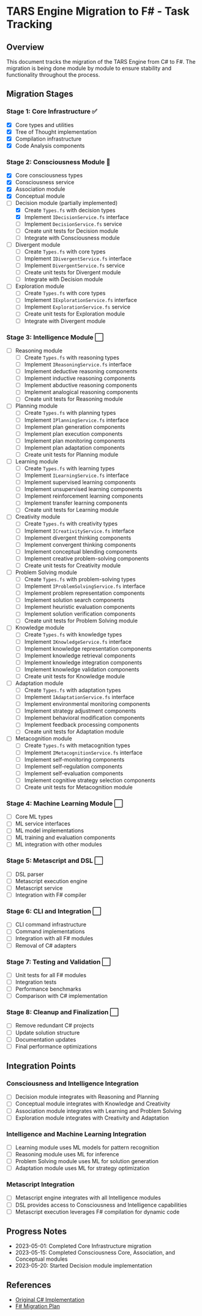 ﻿# TARS Engine Migration to F# - Task Tracking

## Overview
This document tracks the migration of the TARS Engine from C# to F#. The migration is being done module by module to ensure stability and functionality throughout the process.

## Migration Stages

### Stage 1: Core Infrastructure ✅
- [x] Core types and utilities
- [x] Tree of Thought implementation
- [x] Compilation infrastructure
- [x] Code Analysis components

### Stage 2: Consciousness Module 🔄
- [x] Core consciousness types
- [x] Consciousness service
- [x] Association module
- [x] Conceptual module
- [ ] Decision module (partially implemented)
  - [x] Create `Types.fs` with decision types
  - [x] Implement `IDecisionService.fs` interface
  - [ ] Implement `DecisionService.fs` service
  - [ ] Create unit tests for Decision module
  - [ ] Integrate with Consciousness module
- [ ] Divergent module
  - [ ] Create `Types.fs` with core types
  - [ ] Implement `IDivergentService.fs` interface
  - [ ] Implement `DivergentService.fs` service
  - [ ] Create unit tests for Divergent module
  - [ ] Integrate with Decision module
- [ ] Exploration module
  - [ ] Create `Types.fs` with core types
  - [ ] Implement `IExplorationService.fs` interface
  - [ ] Implement `ExplorationService.fs` service
  - [ ] Create unit tests for Exploration module
  - [ ] Integrate with Divergent module

### Stage 3: Intelligence Module ⬜
- [ ] Reasoning module
  - [ ] Create `Types.fs` with reasoning types
  - [ ] Implement `IReasoningService.fs` interface
  - [ ] Implement deductive reasoning components
  - [ ] Implement inductive reasoning components
  - [ ] Implement abductive reasoning components
  - [ ] Implement analogical reasoning components
  - [ ] Create unit tests for Reasoning module
- [ ] Planning module
  - [ ] Create `Types.fs` with planning types
  - [ ] Implement `IPlanningService.fs` interface
  - [ ] Implement plan generation components
  - [ ] Implement plan execution components
  - [ ] Implement plan monitoring components
  - [ ] Implement plan adaptation components
  - [ ] Create unit tests for Planning module
- [ ] Learning module
  - [ ] Create `Types.fs` with learning types
  - [ ] Implement `ILearningService.fs` interface
  - [ ] Implement supervised learning components
  - [ ] Implement unsupervised learning components
  - [ ] Implement reinforcement learning components
  - [ ] Implement transfer learning components
  - [ ] Create unit tests for Learning module
- [ ] Creativity module
  - [ ] Create `Types.fs` with creativity types
  - [ ] Implement `ICreativityService.fs` interface
  - [ ] Implement divergent thinking components
  - [ ] Implement convergent thinking components
  - [ ] Implement conceptual blending components
  - [ ] Implement creative problem-solving components
  - [ ] Create unit tests for Creativity module
- [ ] Problem Solving module
  - [ ] Create `Types.fs` with problem-solving types
  - [ ] Implement `IProblemSolvingService.fs` interface
  - [ ] Implement problem representation components
  - [ ] Implement solution search components
  - [ ] Implement heuristic evaluation components
  - [ ] Implement solution verification components
  - [ ] Create unit tests for Problem Solving module
- [ ] Knowledge module
  - [ ] Create `Types.fs` with knowledge types
  - [ ] Implement `IKnowledgeService.fs` interface
  - [ ] Implement knowledge representation components
  - [ ] Implement knowledge retrieval components
  - [ ] Implement knowledge integration components
  - [ ] Implement knowledge validation components
  - [ ] Create unit tests for Knowledge module
- [ ] Adaptation module
  - [ ] Create `Types.fs` with adaptation types
  - [ ] Implement `IAdaptationService.fs` interface
  - [ ] Implement environmental monitoring components
  - [ ] Implement strategy adjustment components
  - [ ] Implement behavioral modification components
  - [ ] Implement feedback processing components
  - [ ] Create unit tests for Adaptation module
- [ ] Metacognition module
  - [ ] Create `Types.fs` with metacognition types
  - [ ] Implement `IMetacognitionService.fs` interface
  - [ ] Implement self-monitoring components
  - [ ] Implement self-regulation components
  - [ ] Implement self-evaluation components
  - [ ] Implement cognitive strategy selection components
  - [ ] Create unit tests for Metacognition module

### Stage 4: Machine Learning Module ⬜
- [ ] Core ML types
- [ ] ML service interfaces
- [ ] ML model implementations
- [ ] ML training and evaluation components
- [ ] ML integration with other modules

### Stage 5: Metascript and DSL ⬜
- [ ] DSL parser
- [ ] Metascript execution engine
- [ ] Metascript service
- [ ] Integration with F# compiler

### Stage 6: CLI and Integration ⬜
- [ ] CLI command infrastructure
- [ ] Command implementations
- [ ] Integration with all F# modules
- [ ] Removal of C# adapters

### Stage 7: Testing and Validation ⬜
- [ ] Unit tests for all F# modules
- [ ] Integration tests
- [ ] Performance benchmarks
- [ ] Comparison with C# implementation

### Stage 8: Cleanup and Finalization ⬜
- [ ] Remove redundant C# projects
- [ ] Update solution structure
- [ ] Documentation updates
- [ ] Final performance optimizations

## Integration Points

### Consciousness and Intelligence Integration
- [ ] Decision module integrates with Reasoning and Planning
- [ ] Conceptual module integrates with Knowledge and Creativity
- [ ] Association module integrates with Learning and Problem Solving
- [ ] Exploration module integrates with Creativity and Adaptation

### Intelligence and Machine Learning Integration
- [ ] Learning module uses ML models for pattern recognition
- [ ] Reasoning module uses ML for inference
- [ ] Problem Solving module uses ML for solution generation
- [ ] Adaptation module uses ML for strategy optimization

### Metascript Integration
- [ ] Metascript engine integrates with all Intelligence modules
- [ ] DSL provides access to Consciousness and Intelligence capabilities
- [ ] Metascript execution leverages F# compilation for dynamic code

## Progress Notes
- 2023-05-01: Completed Core Infrastructure migration
- 2023-05-15: Completed Consciousness Core, Association, and Conceptual modules
- 2023-05-20: Started Decision module implementation

## References
- [Original C# Implementation](https://github.com/GuitarAlchemist/tars)
- [F# Migration Plan](https://github.com/GuitarAlchemist/tars/blob/main/docs/Migration/FSharpMigrationPlan.md)
